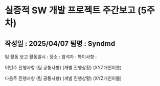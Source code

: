 # 실증적 SW 개발 프로젝트 주간보고 (5주차)

## 작성일 : 2025/04/07            팀명 : Syndmd

팀 활동 보고
활동일시 : 
장소 : 
참석자 : 
특이사항 : 

이번주 진행사항
(팀 공통사항)
(개별 진행상황)
(XYZ개인이름)

다음주 진행사항
(팀 공통사항)
(개별 진행상황)
(XYZ개인이름)
